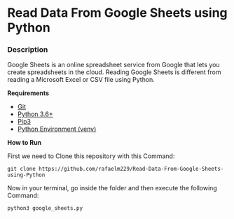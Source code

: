 # Read Data From Google Sheets using Python



### Description

Google Sheets is an online spreadsheet service from Google that lets you create spreadsheets in the cloud. Reading Google Sheets is different from reading a Microsoft Excel or CSV file using Python. 



**Requirements**

- [Git](https://git-scm.com/)
- [Python 3.6+](https://docs.python.org/3.8/)
- [Pip3](https://pip.pypa.io/en/stable/)
- [Python Environment (venv)](https://docs.python.org/3.8/tutorial/venv.html)



**How to Run**

First we need to Clone this repository with this Command:

```
git clone https://github.com/rafaelm229/Read-Data-From-Google-Sheets-using-Python
```

Now in your terminal, go inside the folder and then execute the following Command:

```
python3 google_sheets.py
```

